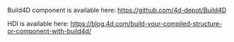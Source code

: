 Build4D component is available here: https://github.com/4d-depot/Build4D

HDI is available here: https://blog.4d.com/build-your-compiled-structure-or-component-with-build4d/
